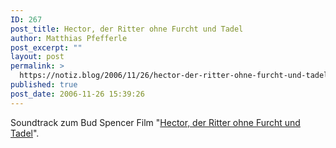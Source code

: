 ```yaml
---
ID: 267
post_title: Hector, der Ritter ohne Furcht und Tadel
author: Matthias Pfefferle
post_excerpt: ""
layout: post
permalink: >
  https://notiz.blog/2006/11/26/hector-der-ritter-ohne-furcht-und-tadel/
published: true
post_date: 2006-11-26 15:39:26
---
```

<!-- wp:paragraph -->
<p>Soundtrack zum Bud Spencer Film "<a href="http://www.nostalgiefilm.de/themes/kategorie/detail.php?artikelid=1993&amp;kategorieid=71&amp;source=1">Hector, der Ritter ohne Furcht und Tadel</a>".</p>
<!-- /wp:paragraph -->